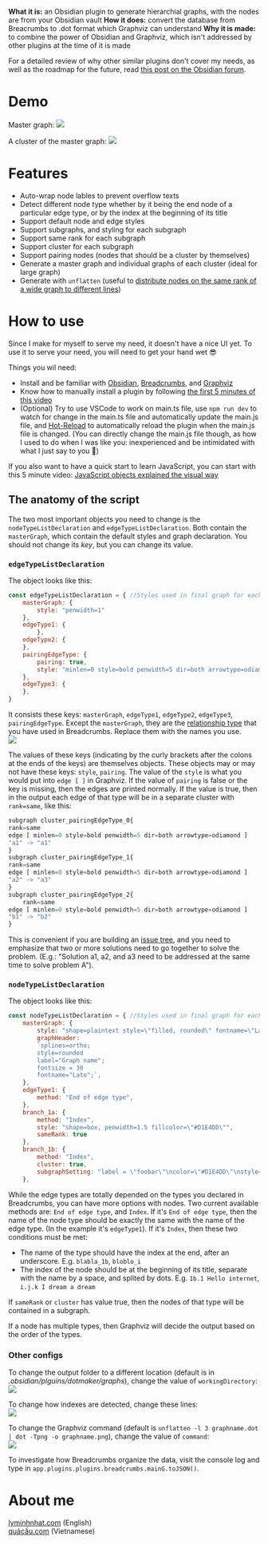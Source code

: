 **What it is:** an Obsidian plugin to generate hierarchial graphs, with the nodes are from your Obsidian vault
**How it does:** convert the database from Breacrumbs to .dot format which Graphviz can understand
**Why it is made:** to combine the power of Obsidian and Graphviz, which isn't addressed by other plugins at the time of it is made

For a detailed review of why other similar plugins don't cover my needs, as well as the roadmap for the future, read [this post on the Obsidian forum](https://forum.obsidian.md/t/graphviz-and-hierarchical-graph-layout-a-review-and-plugin-proposal/31596?u=ooker). 

# Demo
Master graph:
![](https://i.imgur.com/y4D5vGU.png)

A cluster of the master graph:
![](https://i.imgur.com/JYC1OBj.png)

# Features
- Auto-wrap node lables to prevent overflow texts
- Detect different node type whether by it being the end node of a particular edge type, or by the index at the beginning of its title
- Support default node and edge styles 
- Support subgraphs, and styling for each subgraph
- Support same rank for each subgraph
- Support cluster for each subgraph
- Support pairing nodes (nodes that should be a cluster by themselves)
- Generate a master graph and individual graphs of each cluster (ideal for large graph) 
- Generate with `unflatten` (useful to [distribute nodes on the same rank of a wide graph to different lines](https://stackoverflow.com/a/11136488/3416774))

# How to use
Since I make for myself to serve my need, it doesn't have a nice UI yet. To use it to serve your need, you will need to get your hand wet 😎

Things you wil need:
- Install and be familiar with [Obsidian](https://obsidian.md/ "Obsidian"), [Breadcrumbs](https://github.com/SkepticMystic/breadcrumbs), and [Graphviz](https://graphviz.org/ "Graphviz")
- Know how to manually install a plugin by following [the first 5 minutes of this video](https://www.youtube.com/watch?v=9lA-jaMNS0k9)
- (Optional) Try to use VSCode to work on main.ts file, use `npm run dev` to watch for change in the main.ts file and automatically update the main.js file, and [Hot-Reload](https://github.com/pjeby/hot-reload "pjeby/hot-reload: Automatically reload Obsidian plugins in development when their files are changed") to automatically reload the plugin when the main.js file is changed. (You can directly change the main.js file though, as how I used to do when I was like you: inexperienced and be intimidated with what I just say to you 🤡)

If you also want to have a quick start to learn JavaScript, you can start with this 5 minute video: [JavaScript objects explained the visual way](https://www.youtube.com/watch?v=BRSg22VacUA "JavaScript objects explained the visual way - YouTube")

## The anatomy of the script
The two most important objects you need to change is the `nodeTypeListDeclaration` and `edgeTypeListDeclaration`. Both contain the `masterGraph`, which contain the default styles and graph declaration. You should not change its _key_, but you can change its value.


### `edgeTypeListDeclaration`
The object looks like this:

```js
const edgeTypeListDeclaration = { //Styles used in final graph for each edge type
	masterGraph: {
        style: "penwidth=1" 
	},
	edgeType1: {
        },
    edgeType2: {
    },
	pairingEdgeType: {
		pairing: true,
		style: "minlen=0 style=bold penwidth=5 dir=both arrowtype=odiamond" 
	},
	edgeType3: {
	},
}
```
It consists these keys: `masterGraph`, `edgeType1`, `edgeType2`, `edgeType3`, `pairingEdgeType`. Except the `masterGraph`, they are the [relationship type](https://breadcrumbs-wiki.onrender.com/docs/Getting%20Started/Hierarchies "Hierarchies | Breadcrumbs") that you have used in Breadcrumbs. Replace them with the names you use.  
![](https://i.imgur.com/hL3zsSG.png)

The values of these keys (indicating by the curly brackets after the colons at the ends of the keys) are themselves objects. These objects may or may not have these keys: `style`, `pairing`. The value of the `style` is what you would put into `edge [ ]` in Graphviz. If the value of `pairing` is false or the key is missing, then the edges are printed normally. If the value is true, then in the output each edge of that type will be in a separate cluster with `rank=same`, like this:

```js
subgraph cluster_pairingEdgeType_0{
rank=same
edge [ minlen=0 style=bold penwidth=5 dir=both arrowtype=odiamond ]
"a1" -> "a1"
}
subgraph cluster_pairingEdgeType_1{
rank=same
edge [ minlen=0 style=bold penwidth=5 dir=both arrowtype=odiamond ]
"a2" -> "a3"
}
subgraph cluster_pairingEdgeType_2{
    rank=same
edge [ minlen=0 style=bold penwidth=5 dir=both arrowtype=odiamond ]
"b1" -> "b2"
}
```
This is convenient if you are building an [issue tree](https://en.wikipedia.org/wiki/Issue_tree "Issue tree - Wikipedia"), and you need to emphasize that two or more solutions need to go together to solve the problem. (E.g.: "Solution a1, a2, and a3 need to be addressed at the same time to solve problem A"). 

### `nodeTypeListDeclaration` 
The object looks like this:
```js
const nodeTypeListDeclaration = { //Styles used in final graph for each node type
	masterGraph: { 
		style: "shape=plaintext style=\"filled, rounded\" fontname=\"Lato\" margin=0.2 fillcolor=\"#c6cac3\"",
		graphHeader: 
		`splines=ortho;
		style=rounded
		label="Graph name";
		fontsize = 30
		fontname="Lato";`,
	},
	edgeType1: { 
		method: "End of edge type",
	},
	branch_1a: {
		method: "Index",
		style: "shape=box, penwidth=1.5 fillcolor=\"#D1E4DD\"",
        sameRank: true
	},
	branch_1b: {
		method: "Index",
		cluster: true,
		subgraphSetting: "label = \"foobar\"\ncolor=\"#D1E4DD\"\nstyle=\"filled, rounded\""
	},
```
While the edge types are totally depended on the types you declared in Breadcrumbs, you can have more options with nodes. Two current available methods are: `End of edge type`, and `Index`. If it's `End of edge type`, then the name of the node type should be exactly the same with the name of the edge type. (In the example it's `edgeType1`). If it's `Index`, then these two conditions must be met:
- The name of the type should have the index at the end, after an underscore. E.g. `blabla_1b`, `bloblo_i`
- The index of the node should be at the beginning of its title, separate with the name by a space, and splited by dots. E.g. `1b.1 Hello internet`, `i.j.k I dream a dream`

If `sameRank` or `cluster` has value true, then the nodes of that type will be contained in a subgraph.

If a node has multiple types, then Graphviz will decide the output based on the order of the types.

### Other configs
To change the output folder to a different location (default is in _.obsidian/plguins/dotmaker/graphs_), change the value of `workingDirectory`:  
![](https://i.imgur.com/MyrWl9n.png)

To change how indexes are detected, change these lines:  
![](https://i.imgur.com/wmU5euJ.png)

To change the Graphviz command (default is `unflatten -l 3 graphname.dot | dot -Tpng -o graphname.png`), change the value of `command`:  
![](https://i.imgur.com/9TXyi73.png)

To investigate how Breadcrumbs organize the data, visit the console log and type in `app.plugins.plugins.breadcrumbs.mainG.toJSON()`.

# About me
[lyminhnhat.com](https://lyminhnhat.com?utm_source=GitHub+%C2%BB+Obsidian+Hierarchical+Graph+%C2%BB+Readme&utm_medium=Homepage&utm_campaign=Giai+%C4%91o%E1%BA%A1n+1) (English)  
[quảcầu.com](https://xn--qucu-hr5aza.com?utm_source=GitHub+%C2%BB+Obsidian+Hierarchical+Graph+%C2%BB+Readme&utm_medium=Homepage&utm_campaign=Giai+%C4%91o%E1%BA%A1n+1) (Vietnamese) 